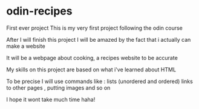 # odin-recipes
First ever project
This is my very first project following the odin course

After I will finish this project I will be amazed by the fact that i actually can make a website

It will be a webpage about cooking, a recipes website to be accurate

My skills on this project are based on what i've learned about HTML

To be precise I will use commands like : lists (unordered and ordered) links to other pages , putting images and so on

I hope it wont take much time haha!